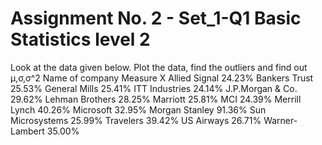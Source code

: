 # Assignment No. 2 - Set_1-Q1 Basic Statistics level 2
Look at the data given below. Plot the data, find the outliers and find out  μ,σ,σ^2 Name of company Measure X Allied Signal 24.23% Bankers Trust 25.53% General Mills 25.41% ITT Industries 24.14% J.P.Morgan &amp; Co. 29.62% Lehman Brothers 28.25% Marriott 25.81% MCI 24.39% Merrill Lynch 40.26% Microsoft 32.95% Morgan Stanley 91.36% Sun Microsystems 25.99% Travelers 39.42% US Airways 26.71% Warner-Lambert 35.00%
